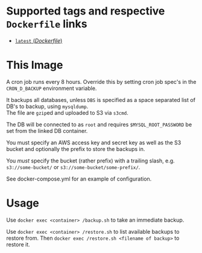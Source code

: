 # Supported tags and respective `Dockerfile` links

- [`latest` (*Dockerfile*)](https://github.com/nickbreen/docker-mysql-backup-cron/blob/master/Dockerfile)

# This Image

A cron job runs every 8 hours.  Override this by setting cron job spec's in
the ```CRON_D_BACKUP``` environment variable.

It backups all databases, unless ```DBS```
is specified as a space separated list of DB's to backup, using ```mysqldump```.  
The file are ```gzip```ed and uploaded to S3 via ```s3cmd```.

The DB will be connected to as ```root``` and requires ```$MYSQL_ROOT_PASSWORD```
be set from the linked DB container.

You must specify an AWS access key and secret key as well as the S3 bucket and
optionally the prefix to store the backups in.

You *must* specify the bucket (rather prefix) with a trailing slash,
e.g. ```s3://some-bucket/``` or ```s3://some-bucket/some-prefix/```.

See docker-compose.yml for an example of configuration.

# Usage

Use ```docker exec <container> /backup.sh``` to take an immediate backup.

Use ```docker exec <container> /restore.sh``` to list available backups to restore
from. Then ```docker exec /restore.sh <filename of backup>``` to
restore it.

